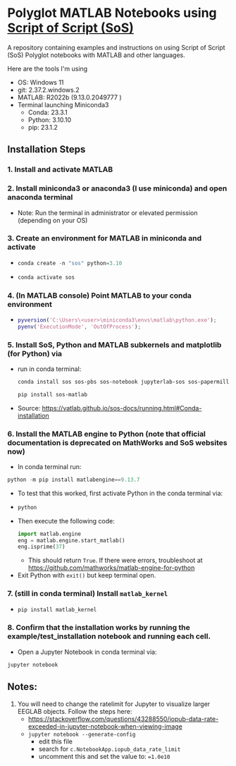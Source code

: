 # Polyglot MATLAB Notebooks using [Script of Script (SoS)](https://vatlab.github.io/sos-docs/notebook.html#content)
A repository containing examples and instructions on using Script of Script (SoS) Polyglot notebooks with MATLAB and other languages.

Here are the tools I'm using

- OS: Windows 11
- git: 2.37.2.windows.2
- MATLAB: R2022b (9.13.0.2049777 )
- Terminal launching Miniconda3
    - Conda: 23.3.1
    - Python: 3.10.10
    - pip: 23.1.2

## Installation Steps
### 1. Install and activate MATLAB
### 2. Install miniconda3 or anaconda3 (I use miniconda) and open anaconda terminal
  - Note: Run the terminal in administrator or elevated permission (depending on your OS)
### 3. Create an environment for MATLAB in miniconda and activate
  - ```PowerShell
    conda create -n "sos" python=3.10
    ```
  - ```PowerShell
    conda activate sos
     ```
### 4. (In MATLAB console) Point MATLAB to your conda environment
  - ```MATLAB
    pyversion('C:\Users\<user>\miniconda3\envs\matlab\python.exe');
    pyenv('ExecutionMode', 'OutOfProcess');
    ```
### 5. Install SoS, Python and MATLAB subkernels and matplotlib (for Python) via
  - run in conda terminal: 
    ```PowerShell
    conda install sos sos-pbs sos-notebook jupyterlab-sos sos-papermill sos-python sos-r matplotlib -c conda-forge
    ```
    ```PowerShell
    pip install sos-matlab
    ```
  - Source: https://vatlab.github.io/sos-docs/running.html#Conda-installation
<!--
6. Follow video setup of installing MATLAB kernel for jupyter
  deviation: The video is old and does not provide the correct way of install the matlab environment. Follow the steps here:
    - link: https://www.mathworks.com/help/matlab/matlab_external/install-the-matlab-engine-for-python.html
    - (note for above: make sure you activate your virtual env so as not to use a potential global python env)
7. Continue the video setup by executing:
  - ```python -mimatlab install```
    - This should result in a success
-->
### 6. Install the MATLAB engine to Python (note that official documentation is deprecated on MathWorks and SoS websites now)
  - In conda terminal run: 
   ```PowerShell
   python -m pip install matlabengine==9.13.7
   ```
  - To test that this worked, first activate Python in the conda terminal via:
  - ```PowerShell
    python
    ```
  - Then execute the following code:
    ```Python
    import matlab.engine
    eng = matlab.engine.start_matlab()
    eng.isprime(37)
    ```
      - This should return ```True```. If there were errors, troubleshoot at https://github.com/mathworks/matlab-engine-for-python
  - Exit Python with ```exit()``` but keep terminal open.
### 7. (still in conda terminal) Install `matlab_kernel`
  - ```PowerShell
    pip install matlab_kernel
    ```
<!--
8. Install SoS MATLAB Subkernel
  - ```pip install sos-matlab```

### 8. Finish installation by installing mimatlab (required administrator privledge)
  - If you did not open your terminal with elevated access, please do so now and re-activate sos via ```conda activate sos```
  - ```PowerShell
    python -mimatlab install
    ```
-->
### 8. Confirm that the installation works by running the example/test_installation notebook and running each cell.
  - Open a Jupyter Notebook in conda terminal via:
  ```PowerShell
  jupyter notebook
  ```

## Notes:
1. You will need to change the ratelimit for Jupyter to visualize larger EEGLAB objects. Follow the steps here:
    - https://stackoverflow.com/questions/43288550/iopub-data-rate-exceeded-in-jupyter-notebook-when-viewing-image
    - ```jupyter notebook --generate-config```
        - edit this file
        - search for ```c.NotebookApp.iopub_data_rate_limit```
        - uncomment this and set the value to: ```=1.0e10```
